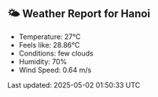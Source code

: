 <!-- WEATHER-START -->
## 🌤 Weather Report for Hanoi

- Temperature: 27°C
- Feels like: 28.86°C
- Conditions: few clouds
- Humidity: 70%
- Wind Speed: 0.64 m/s

Last updated: 2025-05-02 01:50:33 UTC
<!-- WEATHER-END -->
